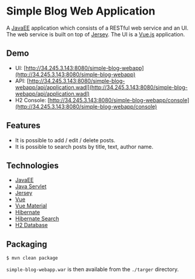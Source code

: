# Simple Blog Web Application

A [JavaEE](http://www.oracle.com/technetwork/java/javaee/overview/index.html) application 
which consists of a RESTful web service and an UI. The web service is built on top of 
[Jersey](https://jersey.github.io/). The UI is a [Vue.js](https://vuejs.org/) application.

## Demo
- UI: [http://34.245.3.143:8080/simple-blog-webapp](http://34.245.3.143:8080/simple-blog-webapp)
- API: [http://34.245.3.143:8080/simple-blog-webapp/api/application.wadl](http://34.245.3.143:8080/simple-blog-webapp/api/application.wadl)
- H2 Console: [http://34.245.3.143:8080/simple-blog-webapp/console](http://34.245.3.143:8080/simple-blog-webapp/console)

## Features
- It is possible to add / edit / delete posts.
- It is possible to search posts by title, text, author name.

## Technologies
- [JavaEE](http://www.oracle.com/technetwork/java/javaee/overview/index.html)
- [Java Servlet](https://docs.oracle.com/javaee/7/tutorial/servlets.htm)
- [Jersey](https://jersey.github.io/)
- [Vue](https://vuejs.org/)
- [Vue Material](https://vuematerial.io/)
- [Hibernate](http://hibernate.org/)
- [Hibernate Search](http://hibernate.org/search/)
- [H2 Database](http://www.h2database.com/html/main.html)

## Packaging
```
$ mvn clean package
```
`simple-blog-webapp.war` is then available from the `./targer` directory.
